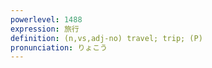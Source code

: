 ```yaml
---
powerlevel: 1488
expression: 旅行
definition: (n,vs,adj-no) travel; trip; (P)
pronunciation: りょこう
---
```

